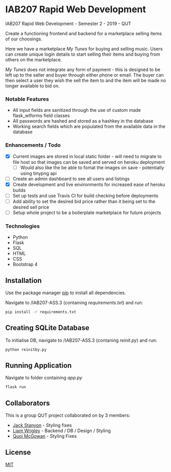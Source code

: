# IAB207 Rapid Web Development

IAB207 Rapid Web Development - Semester 2 - 2019 - QUT

Create a functioning frontend and backend for a marketplace selling items of our choosings.

Here we have a marketplace *My Tunes* for buying and selling music. Users can create unique login details to start selling their items and buying from others on the marketplace.

*My Tunes* does not integrate any form of payment - this is designed to be left up to the seller and buyer through either phone or email. The buyer can then select a user they wish the sell the item to and the item will be made no longer available to bid on.

### Notable Features
- All input fields are sanitized through the use of custom made flask_wtforms field classes
- All passwords are hashed and stored as a hashkey in the database
- Working search fields which are populated from the available data in the database
 
### Enhancements / Todo
- [x] Current images are stored in local static folder - will need to migrate to file host so that images can be saved and served on heroku deployment
  - [ ] Would also like the be able to fomat the images on save - potentially using tinypng api
- [ ] Create an admin dashboard to see all users and listings
- [x] Create development and live environments for increased ease of heroku builds
- [ ] Set up tests and use Travis CI for build checking before deployments
- [ ] Add ability to set the desired bid price rather than it being set to the desired sell price
- [ ] Setup whole project to be a boilerplate marketplace for future projects
  
### Technologies
- Python
- Flask
- SQL
- HTML
- CSS
- Bootstrap 4

## Installation

Use the package manager [pip](https://pip.pypa.io/en/stable/) to install all dependencies.

Navigate to /IAB207-ASS.3 (containing *requirements.txt*) and run:

```bash
pip install -r requirements.txt
```

## Creating SQLite Database
To initialise DB, navigate to /IAB207-ASS.3 (contaning *reinit.py*) and run:
```bash
python reinitby.py
```

## Running Application
Navigate to folder containing *app.py*
```bash
flask run
```

## Collaborators
This is a group QUT project collaborated on by 3 members:

 - [Jack Stanyon](https://github.com/stanyonja/) - Styling fixes
 - [Liam Wrigley](https://github.com/liamwrigley/) - Backend / DB / Design / Styling
 - [Quoi McGowan](https://github.com/quoim) - Styling Fixes


## License
[MIT](https://choosealicense.com/licenses/mit/)
